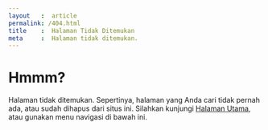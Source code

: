 ```yaml
---
layout   :  article
permalink: /404.html
title    :  Halaman Tidak Ditemukan
meta     :  Halaman tidak ditemukan.
---
```


# Hmmm?

Halaman tidak ditemukan. Sepertinya, halaman yang Anda cari tidak pernah ada, atau sudah dihapus dari situs ini. Silahkan kunjungi <a href="http://elnino.me" title="Halaman Utama">Halaman Utama</a>, atau gunakan menu navigasi di bawah ini.
